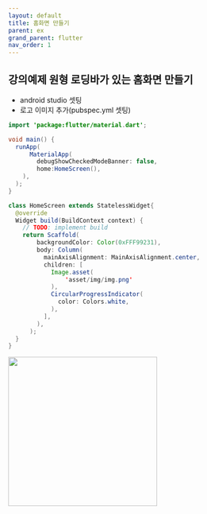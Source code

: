 ```yaml
---
layout: default
title: 홈화면 만들기
parent: ex
grand_parent: flutter
nav_order: 1
---
```



## 강의예제 원형 로딩바가 있는 홈화면 만들기
  - android studio 셋팅
  - 로고 이미지 추가(pubspec.yml 셋팅)
  
```java
import 'package:flutter/material.dart';

void main() {
  runApp(
      MaterialApp(
        debugShowCheckedModeBanner: false,
        home:HomeScreen(),
    ),
  );
}

class HomeScreen extends StatelessWidget{
  @override
  Widget build(BuildContext context) {
    // TODO: implement build
    return Scaffold(
        backgroundColor: Color(0xFFF99231),
        body: Column(
          mainAxisAlignment: MainAxisAlignment.center,
          children: [
            Image.asset(
                'asset/img/img.png'
            ),
            CircularProgressIndicator(
              color: Colors.white,
            ),
          ],
        ),
      );
  }
}
```

<img src = "https://user-images.githubusercontent.com/71206860/190179479-dd023c71-70ba-46cd-9eaa-a8fee881c0f4.png" width="300"/>


